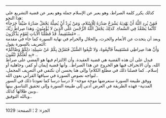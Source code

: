------------------------------------------------------------------------

كذلك يكرر كلمة الصراط، وهو يعبر عن الإسلام جملة وهو يعبر عن قضية التشريع
على هذا النحو:  
«فَمَنْ يُرِدِ اللَّهُ أَنْ يَهْدِيَهُ يَشْرَحْ صَدْرَهُ لِلْإِسْلامِ، وَمَنْ يُرِدْ أَنْ يُضِلَّهُ يَجْعَلْ صَدْرَهُ ضَيِّقاً
حَرَجاً كَأَنَّما يَصَّعَّدُ فِي السَّماءِ. كَذلِكَ يَجْعَلُ اللَّهُ الرِّجْسَ عَلَى الَّذِينَ لا يُؤْمِنُونَ.
وَهذا صِراطُ رَبِّكَ مُسْتَقِيماً. قَدْ فَصَّلْنَا الْآياتِ لِقَوْمٍ يَذَّكَّرُونَ» ..  
وبعد أن يتحدث عن الأنعام والحرث، والحلال والحرام في نهاية السورة كما جاء
في مقدمة التعريف بالسورة يقول:  
«وَأَنَّ هذا صِراطِي مُسْتَقِيماً فَاتَّبِعُوهُ، وَلا تَتَّبِعُوا السُّبُلَ فَتَفَرَّقَ بِكُمْ عَنْ سَبِيلِهِ:
ذلِكُمْ وَصَّاكُمْ بِهِ لَعَلَّكُمْ تَتَّقُونَ» ..  
فيدل على أن هذه القضية هي قضية العقيدة. وأن الالتزام فيها هو المضي على
صراط الله، وأن الانحراف فيها هو الخروج عن هذا الصراط.. وأنها قضية إيمان
أو كفر، وجاهلية أو إسلام.. كما فصلنا ذلك في مطلع الكلام! وإلى هنا يحسن
أن نكتفي في التعريف المجمل، لنواجه نصوص السورة في سياقها القرآني بعون
الله..  
ووفق طبيعة السورة سنعرضها موجة موجة- لا درسا درسا كما تعودنا ذلك في
السور المدنية- فهذه الطريقة في العرض أدنى إلى طبيعة السورة وإلى تحقيق
التناسق بينها وبين ظلالها كذلك..  
وبالله التوفيق..

------------------------------------------------------------------------

الجزء: 2 ¦ الصفحة: 1029

